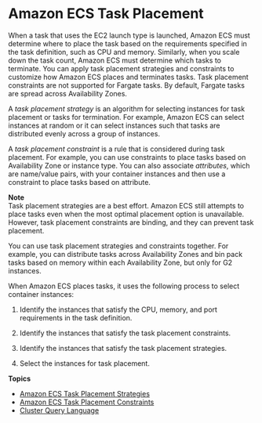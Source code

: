 # Amazon ECS Task Placement<a name="task-placement"></a>

When a task that uses the EC2 launch type is launched, Amazon ECS must determine where to place the task based on the requirements specified in the task definition, such as CPU and memory\. Similarly, when you scale down the task count, Amazon ECS must determine which tasks to terminate\. You can apply task placement strategies and constraints to customize how Amazon ECS places and terminates tasks\. Task placement constraints are not supported for Fargate tasks\. By default, Fargate tasks are spread across Availability Zones\.

A *task placement strategy* is an algorithm for selecting instances for task placement or tasks for termination\. For example, Amazon ECS can select instances at random or it can select instances such that tasks are distributed evenly across a group of instances\.

A *task placement constraint* is a rule that is considered during task placement\. For example, you can use constraints to place tasks based on Availability Zone or instance type\. You can also associate *attributes*, which are name/value pairs, with your container instances and then use a constraint to place tasks based on attribute\.

**Note**  
Task placement strategies are a best effort\. Amazon ECS still attempts to place tasks even when the most optimal placement option is unavailable\. However, task placement constraints are binding, and they can prevent task placement\. 

You can use task placement strategies and constraints together\. For example, you can distribute tasks across Availability Zones and bin pack tasks based on memory within each Availability Zone, but only for G2 instances\.

When Amazon ECS places tasks, it uses the following process to select container instances:

1. Identify the instances that satisfy the CPU, memory, and port requirements in the task definition\.

1. Identify the instances that satisfy the task placement constraints\.

1. Identify the instances that satisfy the task placement strategies\.

1. Select the instances for task placement\.

**Topics**
+ [Amazon ECS Task Placement Strategies](task-placement-strategies.md)
+ [Amazon ECS Task Placement Constraints](task-placement-constraints.md)
+ [Cluster Query Language](cluster-query-language.md)